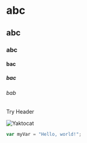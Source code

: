 # abc
## abc
### abc
#### bac
##### bac
###### bab

Try Header

![Yaktocat](https://octodex.github.com/images/yaktocat.png)

``` Javascript
var myVar = "Hello, world!";
```
